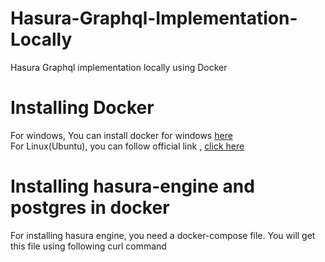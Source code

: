 # Hasura-Graphql-Implementation-Locally
Hasura Graphql implementation locally using Docker 
# Installing Docker
For windows, You can install docker for windows <a href="https://desktop.docker.com/win/main/amd64/Docker%20Desktop%20Installer.exe">here</a> 
<br>
For Linux(Ubuntu), you can follow official link , <a href="https://docs.docker.com/engine/install/ubuntu/">click here</a>
# Installing hasura-engine and postgres in docker
For installing hasura engine, you need a docker-compose file. You will get this file using following curl command
